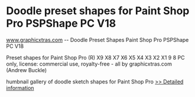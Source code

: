 # Doodle preset shapes for Paint Shop Pro PSPShape PC V18
www.graphicxtras.com -- Doodle Preset Shapes Paint Shop Pro PSPShape PC V18

Preset shapes for Paint Shop Pro (R) X9 X8 X7 X6 X5 X4 X3 X2 X1 9 8 PC only, license: commercial use, royalty-free - all by graphicxtras.com (Andrew Buckle)

humbnail gallery of doodle sketch shapes for Paint Shop Pro
[>> Detailed information](https://secure.shareit.com/shareit/product.html?productid=300469432&affiliateid=200057808)